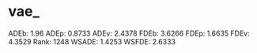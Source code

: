 # vae_

ADEb: 1.96
ADEp: 0.8733
ADEv: 2.4378
FDEb: 3.6266
FDEp: 1.6635
FDEv: 4.3529
Rank: 1248
WSADE: 1.4253
WSFDE: 2.6333